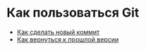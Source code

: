 # Как пользоваться  Git
- [Как сделать новый коммит](./commit_help.md)
- [Как вернуться к прошлой версии](./reset_help.md)
